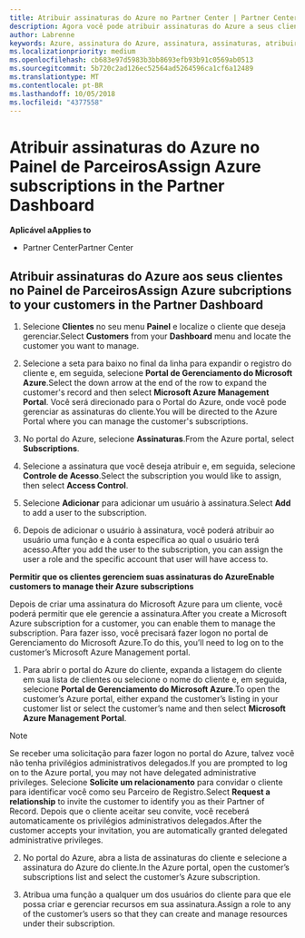 ```yaml
---
title: Atribuir assinaturas do Azure no Partner Center | Partner Center
description: Agora você pode atribuir assinaturas do Azure a seus clientes no Partner Center. Você também pode habilitá-los para que eles mesmos gerenciem as assinaturas.
author: Labrenne
keywords: Azure, assinatura do Azure, assinatura, assinaturas, atribuir assinatura, gerenciar assinatura do Azure
ms.localizationpriority: medium
ms.openlocfilehash: cb683e97d5983b3bb8693efb93b91c0569ab0513
ms.sourcegitcommit: 5b720c2ad126ec52564ad5264596ca1cf6a12489
ms.translationtype: MT
ms.contentlocale: pt-BR
ms.lasthandoff: 10/05/2018
ms.locfileid: "4377558"
---
```

# <a name="assign-azure-subscriptions-in-the-partner-dashboard"></a><span data-ttu-id="7abb1-104">Atribuir assinaturas do Azure no Painel de Parceiros</span><span class="sxs-lookup"><span data-stu-id="7abb1-104">Assign Azure subscriptions in the Partner Dashboard</span></span>

**<span data-ttu-id="7abb1-105">Aplicável a</span><span class="sxs-lookup"><span data-stu-id="7abb1-105">Applies to</span></span>**

-  <span data-ttu-id="7abb1-106">Partner Center</span><span class="sxs-lookup"><span data-stu-id="7abb1-106">Partner Center</span></span>
 
## <a name="assign-azure-subcriptions-to-your-customers-in-the-partner-dashboard"></a><span data-ttu-id="7abb1-107">Atribuir assinaturas do Azure aos seus clientes no Painel de Parceiros</span><span class="sxs-lookup"><span data-stu-id="7abb1-107">Assign Azure subcriptions to your customers in the Partner Dashboard</span></span>

1. <span data-ttu-id="7abb1-108">Selecione **Clientes** no seu menu **Painel** e localize o cliente que deseja gerenciar.</span><span class="sxs-lookup"><span data-stu-id="7abb1-108">Select **Customers** from your **Dashboard** menu and locate the customer you want to manage.</span></span>

2.  <span data-ttu-id="7abb1-109">Selecione a seta para baixo no final da linha para expandir o registro do cliente e, em seguida, selecione **Portal de Gerenciamento do Microsoft Azure**.</span><span class="sxs-lookup"><span data-stu-id="7abb1-109">Select the down arrow at the end of the row to expand the customer's record and then select **Microsoft Azure Management Portal**.</span></span> <span data-ttu-id="7abb1-110">Você será direcionado para o Portal do Azure, onde você pode gerenciar as assinaturas do cliente.</span><span class="sxs-lookup"><span data-stu-id="7abb1-110">You will be directed to the Azure Portal where you can manage the customer's subscriptions.</span></span> 

4. <span data-ttu-id="7abb1-111">No portal do Azure, selecione **Assinaturas**.</span><span class="sxs-lookup"><span data-stu-id="7abb1-111">From the Azure portal, select **Subscriptions**.</span></span>

5. <span data-ttu-id="7abb1-112">Selecione a assinatura que você deseja atribuir e, em seguida, selecione **Controle de Acesso**.</span><span class="sxs-lookup"><span data-stu-id="7abb1-112">Select the subscription you would like to assign, then select **Access Control**.</span></span>

6. <span data-ttu-id="7abb1-113">Selecione **Adicionar** para adicionar um usuário à assinatura.</span><span class="sxs-lookup"><span data-stu-id="7abb1-113">Select **Add** to add a user to the subscription.</span></span> 

7. <span data-ttu-id="7abb1-114">Depois de adicionar o usuário à assinatura, você poderá atribuir ao usuário uma função e à conta específica ao qual o usuário terá acesso.</span><span class="sxs-lookup"><span data-stu-id="7abb1-114">After you add the user to the subscription, you can assign the user a role and the specific account that user will have access to.</span></span> 

**<span data-ttu-id="7abb1-115">Permitir que os clientes gerenciem suas assinaturas do Azure</span><span class="sxs-lookup"><span data-stu-id="7abb1-115">Enable customers to manage their Azure subscriptions</span></span>**

<span data-ttu-id="7abb1-116">Depois de criar uma assinatura do Microsoft Azure para um cliente, você poderá permitir que ele gerencie a assinatura.</span><span class="sxs-lookup"><span data-stu-id="7abb1-116">After you create a Microsoft Azure subscription for a customer, you can enable them to manage the subscription.</span></span> <span data-ttu-id="7abb1-117">Para fazer isso, você precisará fazer logon no portal de Gerenciamento do Microsoft Azure.</span><span class="sxs-lookup"><span data-stu-id="7abb1-117">To do this, you’ll need to log on to the customer’s Microsoft Azure Management portal.</span></span> 

1.  <span data-ttu-id="7abb1-118">Para abrir o portal do Azure do cliente, expanda a listagem do cliente em sua lista de clientes ou selecione o nome do cliente e, em seguida, selecione **Portal de Gerenciamento do Microsoft Azure**.</span><span class="sxs-lookup"><span data-stu-id="7abb1-118">To open the customer’s Azure portal, either expand the customer’s listing in your customer list or select the customer’s name and then select **Microsoft Azure Management Portal**.</span></span>
    
> [!NOTE]  
> <span data-ttu-id="7abb1-119">Se receber uma solicitação para fazer logon no portal do Azure, talvez você não tenha privilégios administrativos delegados.</span><span class="sxs-lookup"><span data-stu-id="7abb1-119">If you are prompted to log on to the Azure portal, you may not have delegated administrative privileges.</span></span> <span data-ttu-id="7abb1-120">Selecione **Solicite um relacionamento** para convidar o cliente para identificar você como seu Parceiro de Registro.</span><span class="sxs-lookup"><span data-stu-id="7abb1-120">Select **Request a relationship** to invite the customer to identify you as their Partner of Record.</span></span> <span data-ttu-id="7abb1-121">Depois que o cliente aceitar seu convite, você receberá automaticamente os privilégios administrativos delegados.</span><span class="sxs-lookup"><span data-stu-id="7abb1-121">After the customer accepts your invitation, you are automatically granted delegated administrative privileges.</span></span> 

2.  <span data-ttu-id="7abb1-122">No portal do Azure, abra a lista de assinaturas do cliente e selecione a assinatura do Azure do cliente.</span><span class="sxs-lookup"><span data-stu-id="7abb1-122">In the Azure portal, open the customer’s subscriptions list and select the customer’s Azure subscription.</span></span>

3.  <span data-ttu-id="7abb1-123">Atribua uma função a qualquer um dos usuários do cliente para que ele possa criar e gerenciar recursos em sua assinatura.</span><span class="sxs-lookup"><span data-stu-id="7abb1-123">Assign a role to any of the customer’s users so that they can create and manage resources under their subscription.</span></span>


